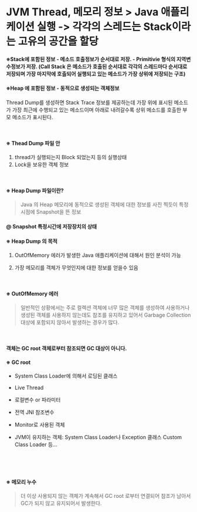 # JVM Thread, 메모리 정보 > Java 애플리케이션 실행 -> 각각의 스레드는 Stack이라는 고유의 공간을 할당

#### ※Stack에 포함된 정보 - 메소드 호출정보가 순서대로 저장. - Primitivie 형식의 지역변수정보가 저장. (Call Stack 은 메소드가 호출된 순서대로 각각의 스레드마다 순서대로 저장되며 가장 마지막에 호출되어 실행되고 있는 메소드가 가장 상위에 저장되는 구조)

#### ※Heap 에 포함된 정보 - 동적으로 생성되는 객체정보

Thread Dump를 생성하면 Stack Trace 정보를 제공하는데 가장 위에 표시된 메소드가 가장 최근에 수행되고 있는 메소드이며 아래로 내려갈수록 상위 메소드를 호출한 부모 메소드가 표시된다.

​

#### ※ Thead Dump 파일 안

1.	thread가 실행되는지 Block 되었는지 등의 실행상태
2.	Lock을 보유한 객체 정보

​

#### ※ Heap Dump 파일이란?

> Java 의 Heap 메모리에 동적으로 생성된 객체에 대한 정보를 사진 찍듯이 특정시점에 Snapshot을 뜬 정보

#### @ Snapshot 특정시간에 저장장치의 상태

#### ※ Heap Dump 의 목적

1.	OutOfMemory 에러가 발생한 Java 애플리케이션에 대해서 원인 분석이 가능

2.	가장 메모리를 객체가 무엇인지에 대한 정보를 얻을수 있음

​

#### ※ OutOfMemory 에러

> 일반적인 상황에서는 주로 컬렉션 객체에 너무 많은 객체를 생성하여 사용하거나 생성된 객체를 사용하지 않는데도 참조를 유지하고 있어서 Garbage Collection 대상에 포함되지 않아서 발생하는 경우가 많다.

​

#### 객체는 GC root 객체로부터 참조되면 GC 대상이 아니다.

#### ※ GC root

-	System Class Loader에 의해서 로딩된 클래스

-	Live Thread

-	로컬변수 or 파라미터

-	전역 JNI 참조변수

-	Monitor로 사용된 객체

-	JVM이 유지하는 객체: System Class Loader나 Exception 클래스 Custom Class Loader 등...

​

​

#### ※ 메모리 누수

> 더 이상 사용되지 않는 객체가 계속해서 GC root 로부터 연결되어 참조가 남아서 GC가 되지 않고 유지되어서 발생한다.
